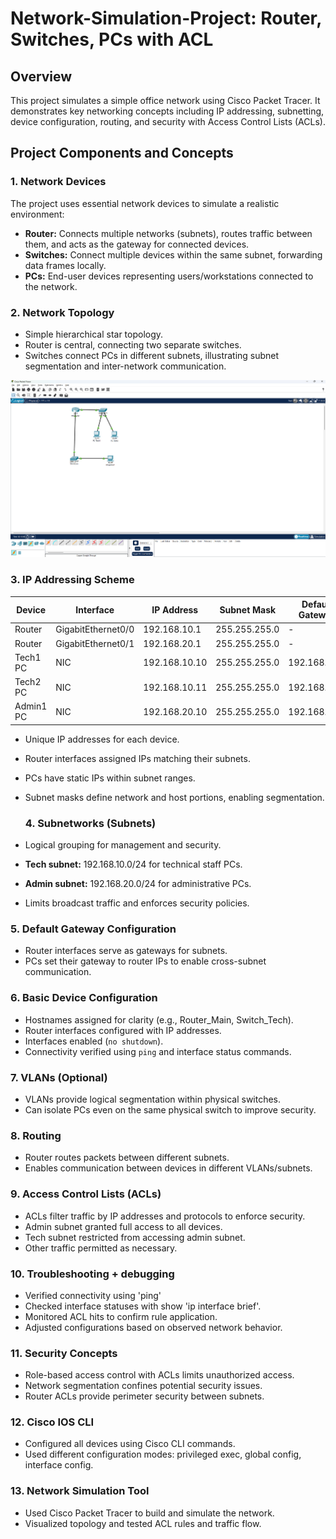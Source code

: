 # Network-Simulation-Project: Router, Switches, PCs with ACL
## Overview
This project simulates a simple office network using Cisco Packet Tracer. It demonstrates key networking concepts including IP addressing, subnetting, device configuration, routing, and security with Access Control Lists (ACLs).

## Project Components and Concepts

### 1. Network Devices  
The project uses essential network devices to simulate a realistic environment:  
- **Router:** Connects multiple networks (subnets), routes traffic between them, and acts as the gateway for connected devices. 
- **Switches:** Connect multiple devices within the same subnet, forwarding data frames locally.  
- **PCs:** End-user devices representing users/workstations connected to the network.

### 2. Network Topology  
- Simple hierarchical star topology.  
- Router is central, connecting two separate switches.  
- Switches connect PCs in different subnets, illustrating subnet segmentation and inter-network communication.


![Network Topology](images/network_topology.png)



### 3. IP Addressing Scheme
| Device   | Interface       | IP Address      | Subnet Mask     | Default Gateway  |
|----------|-----------------|-----------------|-----------------|------------------|
| Router   | GigabitEthernet0/0 | 192.168.10.1  | 255.255.255.0   | -                |
| Router   | GigabitEthernet0/1 | 192.168.20.1  | 255.255.255.0   | -                |
| Tech1 PC | NIC             | 192.168.10.10   | 255.255.255.0   | 192.168.10.1     |
| Tech2 PC | NIC             | 192.168.10.11   | 255.255.255.0   | 192.168.10.1     |
| Admin1 PC| NIC             | 192.168.20.10   | 255.255.255.0   | 192.168.20.1     |

- Unique IP addresses for each device.  
- Router interfaces assigned IPs matching their subnets.  
- PCs have static IPs within subnet ranges.  
- Subnet masks define network and host portions, enabling segmentation.

  ### 4. Subnetworks (Subnets)  
- Logical grouping for management and security.  
- **Tech subnet:** 192.168.10.0/24 for technical staff PCs.  
- **Admin subnet:** 192.168.20.0/24 for administrative PCs.  
- Limits broadcast traffic and enforces security policies.

### 5. Default Gateway Configuration  
- Router interfaces serve as gateways for subnets.  
- PCs set their gateway to router IPs to enable cross-subnet communication.

### 6. Basic Device Configuration  
- Hostnames assigned for clarity (e.g., Router_Main, Switch_Tech).  
- Router interfaces configured with IP addresses.  
- Interfaces enabled (`no shutdown`).  
- Connectivity verified using `ping` and interface status commands.

### 7. VLANs (Optional)  
- VLANs provide logical segmentation within physical switches.  
- Can isolate PCs even on the same physical switch to improve security.

### 8. Routing  
- Router routes packets between different subnets.  
- Enables communication between devices in different VLANs/subnets.

### 9. Access Control Lists (ACLs)  
- ACLs filter traffic by IP addresses and protocols to enforce security.  
- Admin subnet granted full access to all devices.  
- Tech subnet restricted from accessing admin subnet.  
- Other traffic permitted as necessary.

### 10. Troubleshooting + debugging
- Verified connectivity using 'ping'
- Checked interface statuses with show 'ip interface brief'.
- Monitored ACL hits to confirm rule application.
- Adjusted configurations based on observed network behavior.

### 11. Security Concepts
- Role-based access control with ACLs limits unauthorized access.
- Network segmentation confines potential security issues.
- Router ACLs provide perimeter security between subnets.

### 12. Cisco IOS CLI
- Configured all devices using Cisco CLI commands.
- Used different configuration modes: privileged exec, global config, interface config.

### 13. Network Simulation Tool
- Used Cisco Packet Tracer to build and simulate the network.
- Visualized topology and tested ACL rules and traffic flow.
